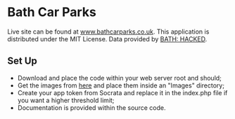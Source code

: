 Bath Car Parks
====================

Live site can be found at <a href="http://www.bathcarparks.co.uk">www.bathcarparks.co.uk</a>.
This application is distributed under the MIT License. Data provided by <a href="http://www.bathhacked.org/">BATH: HACKED</a>.

Set Up
------

- Download and place the code within your web server root and should;
- Get the images from <a href="http://www.bathcarparks.co.uk/images.zip">here</a> and place them inside an "Images" directory;
- Create your app token from Socrata and replace it in the index.php file if you want a higher threshold limit;
- Documentation is provided within the source code.